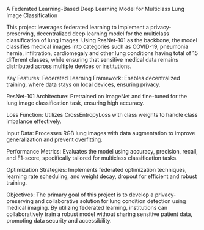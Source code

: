A Federated Learning-Based Deep Learning Model for Multiclass Lung Image Classification

This project leverages federated learning to implement a privacy-preserving, decentralized deep learning model for the multiclass classification of lung images. Using ResNet-101 as the backbone, the model classifies medical images into categories such as COVID-19, pneumonia hernia, infiltration, cardiomegaly and other lung conditions having total of 15 different classes, while ensuring that sensitive medical data remains distributed across multiple devices or institutions.

Key Features:
Federated Learning Framework: Enables decentralized training, where data stays on local devices, ensuring privacy.

ResNet-101 Architecture: Pretrained on ImageNet and fine-tuned for the lung image classification task, ensuring high accuracy.

Loss Function: Utilizes CrossEntropyLoss with class weights to handle class imbalance effectively.

Input Data: Processes RGB lung images with data augmentation to improve generalization and prevent overfitting.

Performance Metrics: Evaluates the model using accuracy, precision, recall, and F1-score, specifically tailored for multiclass classification tasks.

Optimization Strategies: Implements federated optimization techniques, learning rate scheduling, and weight decay, dropout for efficient and robust training.

Objectives:
The primary goal of this project is to develop a privacy-preserving and collaborative solution for lung condition detection using medical imaging. By utilizing federated learning, institutions can collaboratively train a robust model without sharing sensitive patient data, promoting data security and accessibility.
